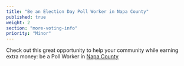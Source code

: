 ```yaml
---
title: "Be an Election Day Poll Worker in Napa County"
published: true
weight: 2
section: "more-voting-info"
priority: "Minor"
---
```


Check out this great opportunity to help your community while earning extra money: be a Poll Worker in [Napa County](http://www.countyofnapa.org/Elections/PollWorker/)  
